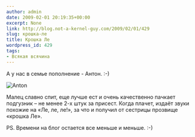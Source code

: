 ```yaml
---
author: admin
date: 2009-02-01 20:19:35+00:00
excerpt: None
link: http://blog.not-a-kernel-guy.com/2009/02/01/429
slug: крошка-ле
title: Крошка Ле
wordpress_id: 429
tags:
- Всякая всячина
---
```


А у нас в семье пополнение - Антон. :-)

![Anton](http://blog.not-a-kernel-guy.com/wp-content/uploads/2009/02/anton.jpg)

Малец славно спит, еще лучше ест и очень качественно пачкает подгузник – не менее 2-х штук за присест. Когда плачет, издаёт звуки похожие на «Ле, ле, ле!», за что и получил от сестрицы прозвище «крошка Ле». 

PS. Времени на блог остается все меньше и меньше. :-)
